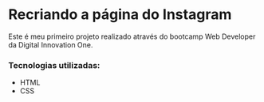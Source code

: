 # Recriando a página do Instagram

Este é meu primeiro projeto realizado através do bootcamp Web Developer da Digital Innovation One.

### Tecnologias utilizadas:
- HTML
- CSS
